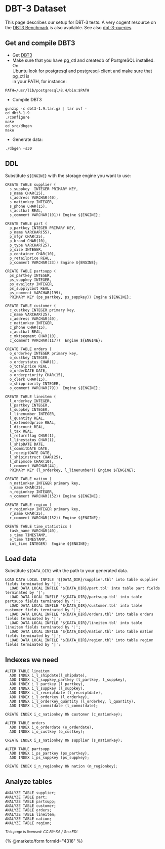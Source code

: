 # DBT-3 Dataset

This page describes our setup for DBT-3 tests. A very cogent resource on the [DBT3 Benchmark](../benchmarks-and-long-running-tests/benchmarks/dbt3-automation-scripts.md) is also available. See also [dbt-3-queries](dbt-3-queries.md)

## Get and compile DBT3

* Get [DBT3](https://osdldbt.sourceforge.net/)
* Make sure that you have pg\_ctl and createdb of PostgreSQL installed. On\
  Ubuntu look for postgresql and postgresql-client and make sure that pg\_ctl is\
  in your PATH, for instance:

```
PATH=/usr/lib/postgresql/8.4/bin:$PATH
```

* Compile DBT3

```
gunzip -c dbt3-1.9.tar.gz | tar xvf -
cd dbt3-1.9
./configure
make
cd src/dbgen
make
```

* Generate data:

```
./dbgen -s30
```

## DDL

Substitute `${ENGINE}` with the storage engine you want to use:

```
CREATE TABLE supplier (
  s_suppkey  INTEGER PRIMARY KEY,
  s_name CHAR(25),
  s_address VARCHAR(40),
  s_nationkey INTEGER,
  s_phone CHAR(15),
  s_acctbal REAL,
  s_comment VARCHAR(101)) Engine ${ENGINE};

CREATE TABLE part (
  p_partkey INTEGER PRIMARY KEY,
  p_name VARCHAR(55),
  p_mfgr CHAR(25),
  p_brand CHAR(10),
  p_type VARCHAR(25),
  p_size INTEGER,
  p_container CHAR(10),
  p_retailprice REAL,
  p_comment VARCHAR(23)) Engine ${ENGINE};

CREATE TABLE partsupp (
  ps_partkey INTEGER,
  ps_suppkey INTEGER,
  ps_availqty INTEGER,
  ps_supplycost REAL,
  ps_comment VARCHAR(199),
  PRIMARY KEY (ps_partkey, ps_suppkey)) Engine ${ENGINE};

CREATE TABLE customer (
  c_custkey INTEGER primary key,
  c_name VARCHAR(25),
  c_address VARCHAR(40),
  c_nationkey INTEGER,
  c_phone CHAR(15),
  c_acctbal REAL,
  c_mktsegment CHAR(10),
  c_comment VARCHAR(117))  Engine ${ENGINE};

CREATE TABLE orders (
  o_orderkey INTEGER primary key,
  o_custkey INTEGER,
  o_orderstatus CHAR(1),
  o_totalprice REAL,
  o_orderDATE DATE,
  o_orderpriority CHAR(15),
  o_clerk CHAR(15),
  o_shippriority INTEGER,
  o_comment VARCHAR(79))  Engine ${ENGINE};

CREATE TABLE lineitem (
  l_orderkey INTEGER,
  l_partkey INTEGER,
  l_suppkey INTEGER,
  l_linenumber INTEGER,
  l_quantity REAL,
  l_extendedprice REAL,
  l_discount REAL,
  l_tax REAL,
  l_returnflag CHAR(1),
  l_linestatus CHAR(1),
  l_shipDATE DATE,
  l_commitDATE DATE,
  l_receiptDATE DATE,
  l_shipinstruct CHAR(25),
  l_shipmode CHAR(10),
  l_comment VARCHAR(44),
  PRIMARY KEY (l_orderkey, l_linenumber)) Engine ${ENGINE};

CREATE TABLE nation (
  n_nationkey INTEGER primary key,
  n_name CHAR(25),
  n_regionkey INTEGER,
  n_comment VARCHAR(152)) Engine ${ENGINE};

CREATE TABLE region (
  r_regionkey INTEGER primary key,
  r_name CHAR(25),
  r_comment VARCHAR(152)) Engine ${ENGINE};

CREATE TABLE time_statistics (
  task_name VARCHAR(40),
  s_time TIMESTAMP,
  e_time TIMESTAMP,
  int_time INTEGER)  Engine ${ENGINE};
```

## Load data

Substitute `${DATA_DIR}` with the path to your generated data.

```
LOAD DATA LOCAL INFILE '${DATA_DIR}/supplier.tbl' into table supplier fields terminated by '|';
  LOAD DATA LOCAL INFILE '${DATA_DIR}/part.tbl' into table part fields terminated by '|';
  LOAD DATA LOCAL INFILE '${DATA_DIR}/partsupp.tbl' into table partsupp fields terminated by '|';
  LOAD DATA LOCAL INFILE '${DATA_DIR}/customer.tbl' into table customer fields terminated by '|';
  LOAD DATA LOCAL INFILE '${DATA_DIR}/orders.tbl' into table orders fields terminated by '|';
  LOAD DATA LOCAL INFILE '${DATA_DIR}/lineitem.tbl' into table lineitem fields terminated by '|';
  LOAD DATA LOCAL INFILE '${DATA_DIR}/nation.tbl' into table nation fields terminated by '|';
  LOAD DATA LOCAL INFILE '${DATA_DIR}/region.tbl' into table region fields terminated by '|';
```

## Indexes we need

```
ALTER TABLE lineitem 
  ADD INDEX i_l_shipdate(l_shipdate),
  ADD INDEX i_l_suppkey_partkey (l_partkey, l_suppkey),
  ADD INDEX i_l_partkey (l_partkey),
  ADD INDEX i_l_suppkey (l_suppkey),
  ADD INDEX i_l_receiptdate (l_receiptdate),
  ADD INDEX i_l_orderkey (l_orderkey),
  ADD INDEX i_l_orderkey_quantity (l_orderkey, l_quantity),
  ADD INDEX i_l_commitdate (l_commitdate);

CREATE INDEX i_c_nationkey ON customer (c_nationkey);

ALTER TABLE orders
  ADD INDEX i_o_orderdate (o_orderdate),
  ADD INDEX i_o_custkey (o_custkey);

CREATE INDEX i_s_nationkey ON supplier (s_nationkey);

ALTER TABLE partsupp 
  ADD INDEX i_ps_partkey (ps_partkey),
  ADD INDEX i_ps_suppkey (ps_suppkey);

CREATE INDEX i_n_regionkey ON nation (n_regionkey);
```

## Analyze tables

```
ANALYZE TABLE supplier;
ANALYZE TABLE part;
ANALYZE TABLE partsupp;
ANALYZE TABLE customer;
ANALYZE TABLE orders;
ANALYZE TABLE lineitem;
ANALYZE TABLE nation;
ANALYZE TABLE region;
```

<sub>_This page is licensed: CC BY-SA / Gnu FDL_</sub>

{% @marketo/form formId="4316" %}
